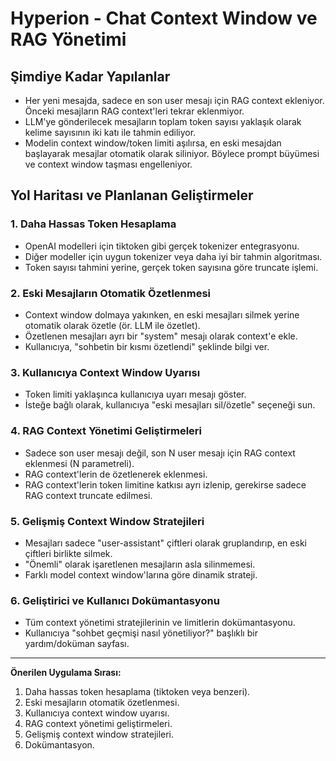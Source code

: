 # Hyperion - Chat Context Window ve RAG Yönetimi

## Şimdiye Kadar Yapılanlar

- Her yeni mesajda, sadece en son user mesajı için RAG context ekleniyor. Önceki mesajların RAG context'leri tekrar eklenmiyor.
- LLM'ye gönderilecek mesajların toplam token sayısı yaklaşık olarak kelime sayısının iki katı ile tahmin ediliyor.
- Modelin context window/token limiti aşılırsa, en eski mesajdan başlayarak mesajlar otomatik olarak siliniyor. Böylece prompt büyümesi ve context window taşması engelleniyor.

## Yol Haritası ve Planlanan Geliştirmeler

### 1. Daha Hassas Token Hesaplama
- OpenAI modelleri için tiktoken gibi gerçek tokenizer entegrasyonu.
- Diğer modeller için uygun tokenizer veya daha iyi bir tahmin algoritması.
- Token sayısı tahmini yerine, gerçek token sayısına göre truncate işlemi.

### 2. Eski Mesajların Otomatik Özetlenmesi
- Context window dolmaya yakınken, en eski mesajları silmek yerine otomatik olarak özetle (ör. LLM ile özetlet).
- Özetlenen mesajları ayrı bir "system" mesajı olarak context'e ekle.
- Kullanıcıya, "sohbetin bir kısmı özetlendi" şeklinde bilgi ver.

### 3. Kullanıcıya Context Window Uyarısı
- Token limiti yaklaşınca kullanıcıya uyarı mesajı göster.
- İsteğe bağlı olarak, kullanıcıya "eski mesajları sil/özetle" seçeneği sun.

### 4. RAG Context Yönetimi Geliştirmeleri
- Sadece son user mesajı değil, son N user mesajı için RAG context eklenmesi (N parametreli).
- RAG context'lerin de özetlenerek eklenmesi.
- RAG context'lerin token limitine katkısı ayrı izlenip, gerekirse sadece RAG context truncate edilmesi.

### 5. Gelişmiş Context Window Stratejileri
- Mesajları sadece "user-assistant" çiftleri olarak gruplandırıp, en eski çiftleri birlikte silmek.
- "Önemli" olarak işaretlenen mesajların asla silinmemesi.
- Farklı model context window'larına göre dinamik strateji.

### 6. Geliştirici ve Kullanıcı Dokümantasyonu
- Tüm context yönetimi stratejilerinin ve limitlerin dokümantasyonu.
- Kullanıcıya "sohbet geçmişi nasıl yönetiliyor?" başlıklı bir yardım/doküman sayfası.

---

**Önerilen Uygulama Sırası:**
1. Daha hassas token hesaplama (tiktoken veya benzeri).
2. Eski mesajların otomatik özetlenmesi.
3. Kullanıcıya context window uyarısı.
4. RAG context yönetimi geliştirmeleri.
5. Gelişmiş context window stratejileri.
6. Dokümantasyon. 